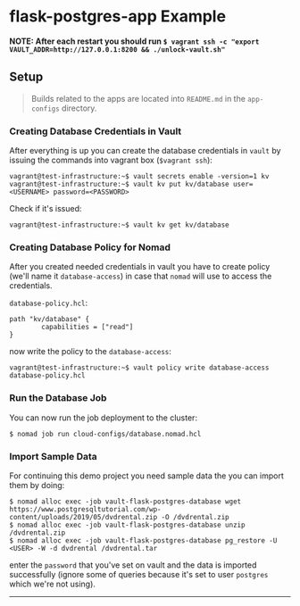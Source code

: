 # flask-postgres-app Example


**NOTE: After each restart you should run `$ vagrant ssh -c "export VAULT_ADDR=http://127.0.0.1:8200 && ./unlock-vault.sh"`**
## Setup

> Builds related to the apps are located into `README.md` in the `app-configs` directory.

### Creating Database Credentials in Vault

After everything is up you can create the database credentials in `vault` by issuing the commands into vagrant box (`$vagrant ssh`):
```
vagrant@test-infrastructure:~$ vault secrets enable -version=1 kv
vagrant@test-infrastructure:~$ vault kv put kv/database user=<USERNAME> password=<PASSWORD>
```

Check if it's issued:
```
vagrant@test-infrastructure:~$ vault kv get kv/database
```

### Creating Database Policy for Nomad

After you created needed credentials in vault you have to create policy (we'll name it `database-access`) in case that `nomad` will use to access the credentials.

`database-policy.hcl`:
```
path "kv/database" {
        capabilities = ["read"]
}
```

now write the policy to the `database-access`:
```
vagrant@test-infrastructure:~$ vault policy write database-access database-policy.hcl
```

### Run the Database Job

You can now run the job deployment to the cluster:
```
$ nomad job run cloud-configs/database.nomad.hcl
```

### Import Sample Data

For continuing this demo project you need sample data the you can import them by doing:
```
$ nomad alloc exec -job vault-flask-postgres-database wget https://www.postgresqltutorial.com/wp-content/uploads/2019/05/dvdrental.zip -O /dvdrental.zip
$ nomad alloc exec -job vault-flask-postgres-database unzip /dvdrental.zip
$ nomad alloc exec -job vault-flask-postgres-database pg_restore -U <USER> -W -d dvdrental /dvdrental.tar
```
enter the `password` that you've set on vault and the data is imported successfully (ignore some of queries because it's set to user `postgres` which we're not using).

---


